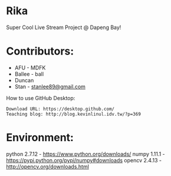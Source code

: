 # Rika
Super Cool Live Stream Project @ Dapeng Bay!


# Contributors:
- AFU - MDFK
- Ballee - ball
- Duncan
- Stan - stanlee89@gmail.com


How to use GitHub Desktop:

	Download URL: https://desktop.github.com/
	Teaching blog: http://blog.kevinlinul.idv.tw/?p=369


# Environment:
python 2.7.12 - https://www.python.org/downloads/
numpy 1.11.1 - https://pypi.python.org/pypi/numpy#downloads
opencv 2.4.13 - http://opencv.org/downloads.html